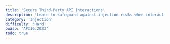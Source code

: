 ```yaml
---
title: 'Secure Third-Party API Interactions'
description: 'Learn to safeguard against injection risks when interacting with APIs that return user-provided data.'
category: 'Injection'
difficulty: 'Hard'
owasp: 'API10:2023'
todo: true
---
```


